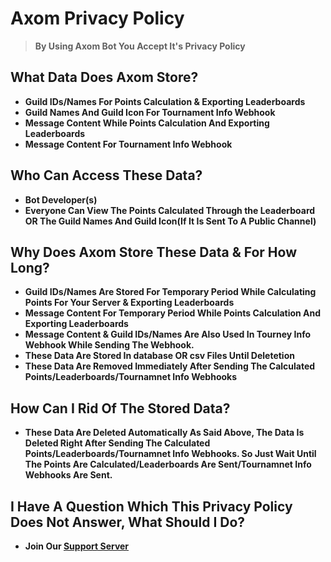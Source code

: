 # Axom Privacy Policy

> **By Using Axom Bot You Accept It's Privacy Policy**

## What Data Does Axom Store?

- **Guild IDs/Names For Points Calculation & Exporting Leaderboards**
- **Guild Names And Guild Icon For Tournament Info Webhook**
- **Message Content While Points Calculation And Exporting Leaderboards**
- **Message Content For Tournament Info Webhook**

## Who Can Access These Data?

- **Bot Developer(s)**
- **Everyone Can View The Points Calculated Through the Leaderboard OR The Guild Names And Guild Icon(If It Is Sent To A Public Channel)**

## Why Does Axom Store These Data & For How Long?

- **Guild IDs/Names Are Stored For Temporary Period While Calculating Points For Your Server & Exporting Leaderboards**
- **Message Content For Temporary Period While Points Calculation And Exporting Leaderboards**
- **Message Content & Guild IDs/Names Are Also Used In Tourney Info Webhook While Sending The Webhook.**
- **These Data Are Stored In database OR csv Files Until Deletetion**
- **These Data Are Removed Immediately After Sending The Calculated Points/Leaderboards/Tournamnet Info Webhooks**

## How Can I Rid Of The Stored Data?

- **These Data Are Deleted Automatically As Said Above, The Data Is Deleted Right After Sending The Calculated Points/Leaderboards/Tournamnet Info Webhooks. So Just Wait Until The Points Are Calculated/Leaderboards Are Sent/Tournamnet Info Webhooks Are Sent.**

## I Have A Question Which This Privacy Policy Does Not Answer, What Should I Do?

- **Join Our [Support Server](https://discord.gg/uW7WXxBtBW)**
